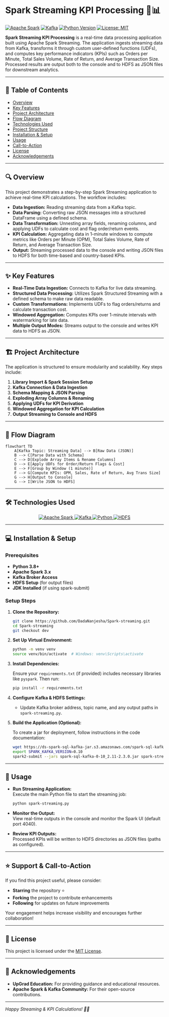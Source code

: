 # Spark Streaming KPI Processing 🚀📊

[![Apache Spark](https://img.shields.io/badge/Apache%20Spark-3.x-orange.svg)](https://spark.apache.org/) [![Kafka](https://img.shields.io/badge/Kafka-2.4%2B-purple.svg)](https://kafka.apache.org/) [![Python Version](https://img.shields.io/badge/Python-3.8%2B-blue.svg)](https://www.python.org/) [![License: MIT](https://img.shields.io/badge/License-MIT-green.svg)](LICENSE)

**Spark Streaming KPI Processing** is a real-time data processing application built using Apache Spark Streaming. The application ingests streaming data from Kafka, transforms it through custom user-defined functions (UDFs), and computes key performance indicators (KPIs) such as Orders per Minute, Total Sales Volume, Rate of Return, and Average Transaction Size. Processed results are output both to the console and to HDFS as JSON files for downstream analytics.

---

## 📖 Table of Contents

- [Overview](#overview)
- [Key Features](#key-features)
- [Project Architecture](#project-architecture)
- [Flow Diagram](#flow-diagram)
- [Technologies Used](#technologies-used)
- [Project Structure](#project-structure)
- [Installation & Setup](#installation--setup)
- [Usage](#usage)
- [Call-to-Action](#call-to-action)
- [License](#license)
- [Acknowledgements](#acknowledgements)

---

## 🔍 Overview

This project demonstrates a step-by-step Spark Streaming application to achieve real-time KPI calculations. The workflow includes:
- **Data Ingestion:** Reading streaming data from a Kafka topic.
- **Data Parsing:** Converting raw JSON messages into a structured DataFrame using a defined schema.
- **Data Transformation:** Unnesting array fields, renaming columns, and applying UDFs to calculate cost and flag order/return events.
- **KPI Calculation:** Aggregating data in 1-minute windows to compute metrics like Orders per Minute (OPM), Total Sales Volume, Rate of Return, and Average Transaction Size.
- **Output:** Streaming processed data to the console and writing JSON files to HDFS for both time-based and country-based KPIs.

---

## ✨ Key Features

- **Real-Time Data Ingestion:** Connects to Kafka for live data streaming.
- **Structured Data Processing:** Utilizes Spark Structured Streaming with a defined schema to make raw data readable.
- **Custom Transformations:** Implements UDFs to flag orders/returns and calculate transaction cost.
- **Windowed Aggregation:** Computes KPIs over 1-minute intervals with watermarking for late data.
- **Multiple Output Modes:** Streams output to the console and writes KPI data to HDFS as JSON.

---

## 🏗️ Project Architecture

The application is structured to ensure modularity and scalability. Key steps include:
1. **Library Import & Spark Session Setup**
2. **Kafka Connection & Data Ingestion**
3. **Schema Mapping & JSON Parsing**
4. **Exploding Array Columns & Renaming**
5. **Applying UDFs for KPI Derivation**
6. **Windowed Aggregation for KPI Calculation**
7. **Output Streaming to Console and HDFS**

---

## 🔄 Flow Diagram

```mermaid
flowchart TD
    A[Kafka Topic: Streaming Data] --> B[Raw Data (JSON)]
    B --> C[Parse Data with Schema]
    C --> D[Explode Array Items & Rename Columns]
    D --> E[Apply UDFs for Order/Return Flags & Cost]
    E --> F[Group by Window (1 minute)]
    F --> G[Compute KPIs: OPM, Sales, Rate of Return, Avg Trans Size]
    G --> H[Output to Console]
    G --> I[Write JSON to HDFS]
```

---

## 🛠️ Technologies Used

<div align="center">
  <a href="https://spark.apache.org/">
    <img src="https://img.shields.io/badge/Apache%20Spark-3.x-orange.svg" alt="Apache Spark" />
  </a>
  <a href="https://kafka.apache.org/">
    <img src="https://img.shields.io/badge/Kafka-2.4%2B-purple.svg" alt="Kafka" />
  </a>
  <a href="https://www.python.org/">
    <img src="https://img.shields.io/badge/Python-3.8%2B-blue.svg" alt="Python" />
  </a>
  <a href="https://hadoop.apache.org/">
    <img src="https://img.shields.io/badge/HDFS-3.x-green.svg" alt="HDFS" />
  </a>
</div>

---


## 💻 Installation & Setup

### Prerequisites

- **Python 3.8+**
- **Apache Spark 3.x**
- **Kafka Broker Access**
- **HDFS Setup** (for output files)
- **JDK Installed** (if using spark-submit)

### Setup Steps

1. **Clone the Repository:**

   ```bash
   git clone https://github.com/DadaNanjesha/Spark-streaming.git
   cd Spark-streaming
   git checkout dev
   ```

2. **Set Up Virtual Environment:**

   ```bash
   python -m venv venv
   source venv/bin/activate  # Windows: venv\Scripts\activate
   ```

3. **Install Dependencies:**

   Ensure your `requirements.txt` (if provided) includes necessary libraries like `pyspark`. Then run:

   ```bash
   pip install -r requirements.txt
   ```

4. **Configure Kafka & HDFS Settings:**

   - Update Kafka broker address, topic name, and any output paths in `spark-streaming.py`.

5. **Build the Application (Optional):**

   To create a jar for deployment, follow instructions in the code documentation:
   ```bash
   wget https://ds-spark-sql-kafka-jar.s3.amazonaws.com/spark-sql-kafka-0-10_2.11-2.3.0.jar
   export SPARK_KAFKA_VERSION=0.10
   spark2-submit --jars spark-sql-kafka-0-10_2.11-2.3.0.jar spark-streaming.py > console_print
   ```

---

## 🚀 Usage

- **Run Streaming Application:**  
  Execute the main Python file to start the streaming job:
  ```bash
  python spark-streaming.py
  ```
  
- **Monitor the Output:**  
  View real-time outputs in the console and monitor the Spark UI (default port 4040).

- **Review KPI Outputs:**  
  Processed KPIs will be written to HDFS directories as JSON files (paths as configured).

---

## ⭐️ Support & Call-to-Action

If you find this project useful, please consider:
- **Starring** the repository ⭐️
- **Forking** the project to contribute enhancements
- **Following** for updates on future improvements

Your engagement helps increase visibility and encourages further collaboration!

---

## 📜 License

This project is licensed under the [MIT License](LICENSE).

---

## 🙏 Acknowledgements

- **UpGrad Education:** For providing guidance and educational resources.
- **Apache Spark & Kafka Community:** For their open-source contributions.

---

*Happy Streaming & KPI Calculations! 🚀📡*
